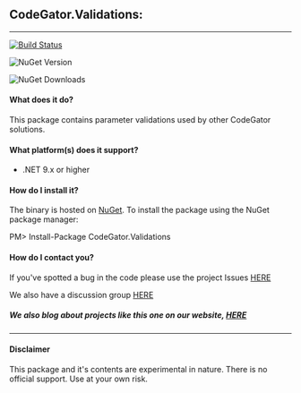 ## CodeGator.Validations: 
---

[![Build Status](https://dev.azure.com/codegator/CodeGator.Validations/_apis/build/status%2FCodeGator.CodeGator.Validations?branchName=main)](https://dev.azure.com/codegator/CodeGator.Validations/_build/latest?definitionId=109&branchName=main)

![NuGet Version](https://img.shields.io/nuget/v/CodeGator.Validations)

![NuGet Downloads](https://img.shields.io/nuget/dt/CodeGator.Validations)

#### What does it do?
This package contains parameter validations used by other CodeGator solutions.

#### What platform(s) does it support?
* .NET 9.x or higher

#### How do I install it?
The binary is hosted on [NuGet](https://www.nuget.org/packages/Codegator.Validations/). To install the package using the NuGet package manager:

PM> Install-Package CodeGator.Validations

#### How do I contact you?
If you've spotted a bug in the code please use the project Issues [HERE](https://github.com/CodeGator/CodeGator.Validations/issues)

We also have a discussion group [HERE](https://github.com/CodeGator/CodeGator.Validations/discussions)

##### We also blog about projects like this one on our website, [HERE](http://www.codegator.com)
---
#### Disclaimer
This package and it's contents are experimental in nature. There is no official support. Use at your own risk.